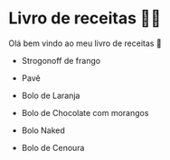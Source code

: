# Livro de receitas :man_cook:

Olá bem vindo ao meu livro de receitas :wave:

- Strogonoff de frango

- Pavê

- Bolo de Laranja

- Bolo de Chocolate com morangos

- Bolo Naked

- Bolo de Cenoura